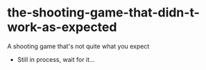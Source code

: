 # the-shooting-game-that-didn-t-work-as-expected
A shooting game that's not quite what you expect

 - Still in process, wait for it...
